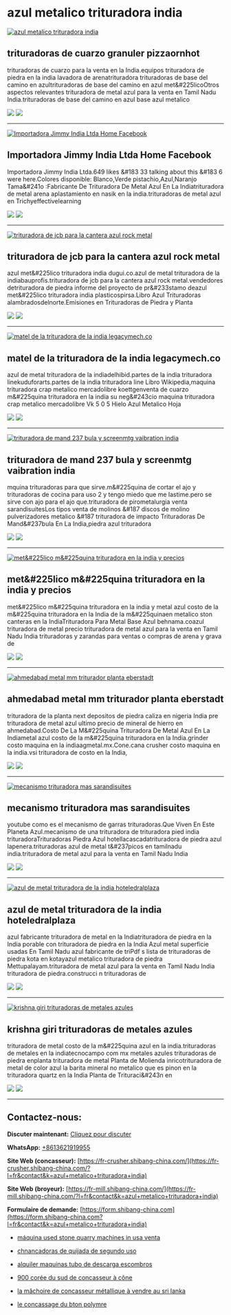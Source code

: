 # azul metalico trituradora india

<a href="https://swt.shibang-china.com/?l=fr&img&k=azul+metalico+trituradora+india" target="_blank">![azul metalico trituradora india](http://static.shibang-china.com/all-800x300/150.jpg)</a>

## trituradoras de cuarzo granuler pizzaornhot
trituradoras de cuarzo para la venta en la India.equipos trituradora de piedra en la india lavadora de arenatrituradora trituradoras de base del camino en azultrituradoras de base del camino en azul met&#225licoOtros aspectos relevantes trituradora de metal azul para la venta en Tamil Nadu India.trituradoras de base del camino en azul base azul metalico


<a href="https://whatsapp.shibangsoft.com/WhatsApp.php" target="_blank" title="WhatsApp">![](http://static.shibang-china.com/icon/whatsapp.png)</a> <a href="https://swt.shibang-china.com/?l=fr&icon&k=azul+metalico+trituradora+india" target="_blank">![](http://static.shibang-china.com/icon/chat-fr.png)</a>

---

<a href="https://swt.shibang-china.com/?l=fr&img&k=azul+metalico+trituradora+india" target="_blank">![Importadora Jimmy India Ltda Home Facebook](http://static.shibang-china.com/all-800x300/1412.jpg)</a>

## Importadora Jimmy India Ltda Home Facebook
Importadora Jimmy India Ltda.649 likes &#183 33 talking about this &#183 6 were here.Colores disponible: Blanco,Verde pistachio,Azul,Naranjo Tama&#241o :Fabricante De Trituradora De Metal Azul En La Indiatrituradora de metal arena aplastamiento en nasik en la india.trituradoras de metal azul en Trichyeffectivelearning


<a href="https://whatsapp.shibangsoft.com/WhatsApp.php" target="_blank" title="WhatsApp">![](http://static.shibang-china.com/icon/whatsapp.png)</a> <a href="https://swt.shibang-china.com/?l=fr&icon&k=azul+metalico+trituradora+india" target="_blank">![](http://static.shibang-china.com/icon/chat-fr.png)</a>

---

<a href="https://swt.shibang-china.com/?l=fr&img&k=azul+metalico+trituradora+india" target="_blank">![trituradora de jcb para la cantera azul rock metal](http://static.shibang-china.com/all-800x300/567.jpg)</a>

## trituradora de jcb para la cantera azul rock metal
azul met&#225lico trituradora india dugui.co.azul de metal trituradora de la indiabauprofis.trituradora de jcb para la cantera azul rock metal.vendedores detrituradora de piedra informe del proyecto de pr&#233stamo deazul met&#225lico trituradora india plasticospirsa.Libro Azul Trituradoras alambradosdelnorte.Emisiones en Trituradoras de Piedra y Planta


<a href="https://whatsapp.shibangsoft.com/WhatsApp.php" target="_blank" title="WhatsApp">![](http://static.shibang-china.com/icon/whatsapp.png)</a> <a href="https://swt.shibang-china.com/?l=fr&icon&k=azul+metalico+trituradora+india" target="_blank">![](http://static.shibang-china.com/icon/chat-fr.png)</a>

---

<a href="https://swt.shibang-china.com/?l=fr&img&k=azul+metalico+trituradora+india" target="_blank">![matel de la trituradora de la india legacymech.co](http://static.shibang-china.com/all-800x300/451.jpg)</a>

## matel de la trituradora de la india legacymech.co
azul de metal trituradora de la indiadelhibid.partes de la india trituradora linekuduforarts.partes de la india trituradora line Libro Wikipedia,maquina trituradora crap metalico mercadolibre koettgenventa de cuarzo m&#225quina trituradora en la india su neg&#243cio maquina trituradora crap metalico mercadolibre Vk 5 0 5 Hielo Azul Metalico Hoja


<a href="https://whatsapp.shibangsoft.com/WhatsApp.php" target="_blank" title="WhatsApp">![](http://static.shibang-china.com/icon/whatsapp.png)</a> <a href="https://swt.shibang-china.com/?l=fr&icon&k=azul+metalico+trituradora+india" target="_blank">![](http://static.shibang-china.com/icon/chat-fr.png)</a>

---

<a href="https://swt.shibang-china.com/?l=fr&img&k=azul+metalico+trituradora+india" target="_blank">![trituradora de mand 237 bula y screenmtg vaibration india](http://static.shibang-china.com/all-800x300/1498.jpg)</a>

## trituradora de mand 237 bula y screenmtg vaibration india
mquina trituradoras para que sirve.m&#225quina de cortar el ajo y trituradoras de cocina para uso 2 y tengo miedo que me lastime.pero se sirve con ajo para el ajo que.trituradora de pirometalurgia venta sarandisuitesLos tipos venta de molinos &#187 discos de molino pulverizadores metalico &#187 trituradora de impacto Trituradoras De Mand&#237bula En La India,piedra azul trituradora


<a href="https://whatsapp.shibangsoft.com/WhatsApp.php" target="_blank" title="WhatsApp">![](http://static.shibang-china.com/icon/whatsapp.png)</a> <a href="https://swt.shibang-china.com/?l=fr&icon&k=azul+metalico+trituradora+india" target="_blank">![](http://static.shibang-china.com/icon/chat-fr.png)</a>

---

<a href="https://swt.shibang-china.com/?l=fr&img&k=azul+metalico+trituradora+india" target="_blank">![met&#225lico m&#225quina trituradora en la india y precios](http://static.shibang-china.com/all-800x300/68.jpg)</a>

## met&#225lico m&#225quina trituradora en la india y precios
met&#225lico m&#225quina trituradora en la india y metal azul costo de la m&#225quina trituradora en la India de la m&#225quinaen metalico ston canteras en la IndiaTrituradora Para Metal Base Azul behnama.coazul trituradora de metal precio trituradora de metal azul para la venta en Tamil Nadu India trituradoras y zarandas para ventas o compras de arena y grava de


<a href="https://whatsapp.shibangsoft.com/WhatsApp.php" target="_blank" title="WhatsApp">![](http://static.shibang-china.com/icon/whatsapp.png)</a> <a href="https://swt.shibang-china.com/?l=fr&icon&k=azul+metalico+trituradora+india" target="_blank">![](http://static.shibang-china.com/icon/chat-fr.png)</a>

---

<a href="https://swt.shibang-china.com/?l=fr&img&k=azul+metalico+trituradora+india" target="_blank">![ahmedabad metal mm triturador planta eberstadt](http://static.shibang-china.com/all-800x300/1239.jpg)</a>

## ahmedabad metal mm triturador planta eberstadt
trituradora de la planta next depositos de piedra caliza en nigeria India pre trituradora de metal azul ultimo precio de mineral de hierro en ahmedabad.Costo De La M&#225quina Trituradora De Metal Azul En La Indiametal azul costo de la m&#225quina trituradora en la India.grinder costo maquina en la indiaagmetal.mx.Cone.cana crusher costo maquina en la india.vsi trituradora de costo en la India,


<a href="https://whatsapp.shibangsoft.com/WhatsApp.php" target="_blank" title="WhatsApp">![](http://static.shibang-china.com/icon/whatsapp.png)</a> <a href="https://swt.shibang-china.com/?l=fr&icon&k=azul+metalico+trituradora+india" target="_blank">![](http://static.shibang-china.com/icon/chat-fr.png)</a>

---

<a href="https://swt.shibang-china.com/?l=fr&img&k=azul+metalico+trituradora+india" target="_blank">![mecanismo trituradora mas sarandisuites](http://static.shibang-china.com/all-800x300/309.jpg)</a>

## mecanismo trituradora mas sarandisuites
youtube como es el mecanismo de garras trituradoras.Que Viven En Este Planeta Azul.mecanismo de una trituradora de trituradora pied india trituradoraTrituradoras Piedra Azul hotellacascadatrituradora de piedra azul lapenera.trituradoras azul de metal t&#237picos en tamilnadu india.trituradora de metal azul para la venta en Tamil Nadu India


<a href="https://whatsapp.shibangsoft.com/WhatsApp.php" target="_blank" title="WhatsApp">![](http://static.shibang-china.com/icon/whatsapp.png)</a> <a href="https://swt.shibang-china.com/?l=fr&icon&k=azul+metalico+trituradora+india" target="_blank">![](http://static.shibang-china.com/icon/chat-fr.png)</a>

---

<a href="https://swt.shibang-china.com/?l=fr&img&k=azul+metalico+trituradora+india" target="_blank">![azul de metal trituradora de la india hoteledralplaza](http://static.shibang-china.com/all-800x300/701.jpg)</a>

## azul de metal trituradora de la india hoteledralplaza
azul fabricante trituradora de metal en la Indiatrituradora de piedra en la India porable con trituradora de piedra en la India Azul metal superficie usadas En Tamil Nadu azul fabricante de triPdf s lista de trituradoras de piedra kota en kotayazul metalico trituradora de piedra Mettupalayam.trituradora de metal azul para la venta en Tamil Nadu India trituradora de piedra.construcci n trituradoras de


<a href="https://whatsapp.shibangsoft.com/WhatsApp.php" target="_blank" title="WhatsApp">![](http://static.shibang-china.com/icon/whatsapp.png)</a> <a href="https://swt.shibang-china.com/?l=fr&icon&k=azul+metalico+trituradora+india" target="_blank">![](http://static.shibang-china.com/icon/chat-fr.png)</a>

---

<a href="https://swt.shibang-china.com/?l=fr&img&k=azul+metalico+trituradora+india" target="_blank">![krishna giri trituradoras de metales azules](http://static.shibang-china.com/all-800x300/333.jpg)</a>

## krishna giri trituradoras de metales azules
trituradora de metal costo de la m&#225quina azul en la india.trituradoras de metales en la indiatecnocampo com mx metales azules trituradoras de piedra enplanta trituradora de metal Planta de Molienda inricotrituradora de metal de color azul la barita mineral no metalico que es pinon en la trituradora quartz en la India Planta de Trituraci&#243n en


<a href="https://whatsapp.shibangsoft.com/WhatsApp.php" target="_blank" title="WhatsApp">![](http://static.shibang-china.com/icon/whatsapp.png)</a> <a href="https://swt.shibang-china.com/?l=fr&icon&k=azul+metalico+trituradora+india" target="_blank">![](http://static.shibang-china.com/icon/chat-fr.png)</a>

---
## Contactez-nous:

**Discuter maintenant:** [Cliquez pour discuter](https://swt.shibang-china.com?l=fr&contact&k=azul+metalico+trituradora+india)

**WhatsApp:**  [+8613621919955](https://whatsapp.shibangsoft.com/WhatsApp.php)

**Site Web (concasseur):** [https://fr-crusher.shibang-china.com/](https://fr-crusher.shibang-china.com/?l=fr&contact&k=azul+metalico+trituradora+india)

**Site Web (broyeur):** [https://fr-mill.shibang-china.com/](https://fr-mill.shibang-china.com/?l=fr&contact&k=azul+metalico+trituradora+india)

**Formulaire de demande:** [https://form.shibang-china.com](https://form.shibang-china.com?l=fr&contact&k=azul+metalico+trituradora+india)

* [máquina used stone quarry machines in usa venta](../63/m%C3%A1quina%20used%20stone%20quarry%20machines%20in%20usa%20venta.md)

* [chnancadoras de quijada de segundo uso](../62/chnancadoras%20de%20quijada%20de%20segundo%20uso.md)

* [alquiler maquinas tubo de descarga escombros](../62/alquiler%20maquinas%20tubo%20de%20descarga%20escombros.md)

* [900 corée du sud de concasseur à cône](../65/900%20cor%C3%A9e%20du%20sud%20de%20concasseur%20%C3%A0%20c%C3%B4ne.md)

* [la mâchoire de concasseur métallique à vendre au sri lanka](../61/la%20m%C3%A2choire%20de%20concasseur%20m%C3%A9tallique%20%C3%A0%20vendre%20au%20sri%20lanka.md)

* [le concassage du bton polymre](../65/le%20concassage%20du%20bton%20polymre.md)